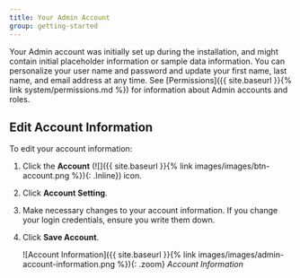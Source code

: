 ```yaml
---
title: Your Admin Account
group: getting-started
---
```


Your Admin account was initially set up during the installation, and might contain initial placeholder information or sample data information. You can personalize your user name and password and update your first name, last name, and email address at any time. See [Permissions]({{ site.baseurl }}{% link system/permissions.md %}) for information about Admin accounts and roles.

## Edit Account Information

To edit your account information:

1. Click the **Account** (![]({{ site.baseurl }}{% link images/images/btn-account.png %}){: .Inline}) icon.

1. Click **Account Setting**.

1. Make necessary changes to your account information. If you change your login credentials, ensure you write them down.

1. Click **Save Account**.

    ![Account Information]({{ site.baseurl }}{% link images/images/admin-account-information.png %}){: .zoom}
    _Account Information_
